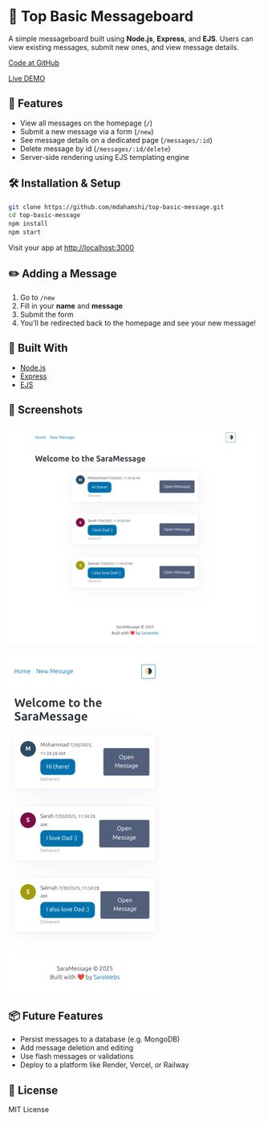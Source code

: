 # 📨 Top Basic Messageboard

A simple messageboard built using **Node.js**, **Express**, and **EJS**.
Users can view existing messages, submit new ones, and view message details.

[Code at GitHub](https://github.com/mdahamshi/top-basic-message)

[Live DEMO](https://link.dahamshi.xyz/top-basic-message)

## 🚀 Features

- View all messages on the homepage (`/`)
- Submit a new message via a form (`/new`)
- See message details on a dedicated page (`/messages/:id`)
- Delete message by id (`/messages/:id/delete`)
- Server-side rendering using EJS templating engine

## 🛠️ Installation & Setup

```bash
git clone https://github.com/mdahamshi/top-basic-message.git
cd top-basic-message
npm install
npm start
```

Visit your app at [http://localhost:3000](http://localhost:3000)

## ✏️ Adding a Message

1. Go to `/new`
2. Fill in your **name** and **message**
3. Submit the form
4. You’ll be redirected back to the homepage and see your new message!

## 🧠 Built With

- [Node.js](https://nodejs.org/)
- [Express](https://expressjs.com/)
- [EJS](https://ejs.co/)

## 📸 Screenshots

![screenshot](./sc.png)

![screenshot](./sc2.png)

## 📦 Future Features

- Persist messages to a database (e.g. MongoDB)
- Add message deletion and editing
- Use flash messages or validations
- Deploy to a platform like Render, Vercel, or Railway

## 📄 License

MIT License
